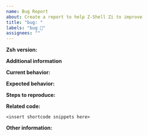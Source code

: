 ```yaml
---
name: Bug Report
about: Create a report to help Z-Shell Zi to improve
title: "bug: "
labels: "bug 🐞"
assignees: ""
---
```


**Zsh version:**

<!-- Provide your Zsh version: 'zsh --version' -->

**Additional information**

 <!-- See commands: 
 'zi report'
 'zi times'
 'zi help'          – To view all commands.
 Detailed session tracking: 
 'zi dtrace|dstart' – to start tracking and see what's going on in session.
 'zi dstop'         – stop tracking what's going on in session.
 'zi report'        – view session activity.
 -->
 
**Current behavior:**

<!-- Describe how the bug manifests. -->

**Expected behavior:**

<!-- Describe what you expect the behavior to be without the bug. -->

**Steps to reproduce:**

<!-- Explain the steps required to duplicate the issue, especially if you are able to provide a sample application. -->

**Related code:**

<!-- If you are able to illustrate the bug or feature request with an example, please provide it here. -->

```
<insert shortcode snippets here>
```

**Other information:**

<!-- List any other information that is relevant to your issue. Related issues, suggestions on how to fix, Stack Overflow links, forum links, etc. -->
